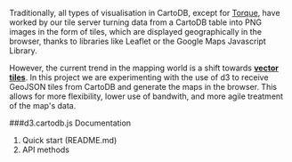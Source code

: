 Traditionally, all types of visualisation in CartoDB, except for [Torque](https://github.com/cartodb/torque), have worked by our tile server turning data from a CartoDB table into PNG images in the form of tiles, which are displayed geographically in the browser, thanks to libraries like Leaflet or the Google Maps Javascript Library.

However, the current trend in the mapping world is a shift towards [**vector tiles**](http://wiki.openstreetmap.org/wiki/Vector_tiles). In this project we are experimenting with the use of d3 to receive GeoJSON tiles from CartoDB and generate the maps in the browser. This allows for more flexibility, lower use of bandwith, and more agile treatment of the map's data.

###d3.cartodb.js Documentation

1. Quick start (README.md)
2. API methods